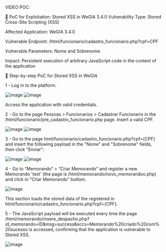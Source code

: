 VIDEO POC: 

📄 PoC for Exploitation: Stored XSS in WeGIA 3.4.0
Vulnerability Type: Stored Cross-Site Scripting (XSS)

Affected Application: WeGIA 3.4.0

Vulnerable Endpoint: /html/funcionario/cadastro_funcionario.php?cpf=CPF

Vulnerable Parameters: Nome and Sobrenome

Impact: Persistent execution of arbitrary JavaScript code in the context of the application

🔧 Step-by-step PoC for Stored XSS in WeGIA

1 - Log in to the platform.

![image](https://github.com/user-attachments/assets/64fd1586-9787-4d70-a9a2-2ada710fc98a)
![image](https://github.com/user-attachments/assets/b9839e9f-e4ef-43b4-8291-dade94ffcf67)

Access the application with valid credentials.

2 - Go to the page Pessoas > Funcionarios > Cadastrar Funcionario in the /html/funcionario/pre_cadastro_funcionario.php page. Insert a valid CPF.

![image](https://github.com/user-attachments/assets/50b25679-4add-4318-8a5b-2a8e165f9e2b)
![image](https://github.com/user-attachments/assets/ef3cad6b-4b5b-4eed-93ae-4a14ccebbf44)

3 - Go to the page html/funcionario/cadastro_funcionario.php?cpf={CPF} and insert the following payload in the "Nome" and "Sobrenome" fields, then click "Enviar":

<script>alert('Poc VulDB Teste cadastro_funcionario')</script>

![image](https://github.com/user-attachments/assets/89b804cc-82b1-4707-a096-a9e3a6eeea60)
![image](https://github.com/user-attachments/assets/6384a2b4-d019-4e98-87ea-e18b5c1098f3)


4 - Go to “Memorando” > “Criar Memorando” and register a new Memorando 'test' (the page is /html/memorando/novo_memorandoo.php) and click in "Criar Memorando" buttom.

![image](https://github.com/user-attachments/assets/c5246c40-db50-41d7-b548-02d7bd716253)

This section loads the stored data of the registered in html/funcionario/cadastro_funcionario.php?cpf={CPF}.

5 - The JavaScript payload will be executed every time the page /html/memorando/insere_despacho.php?id_memorando=ID&msg=success&sccs=Memorando%20criado%20com%20sucesso is accessed, confirming that the application is vulnerable to Stored XSS.

![image](https://github.com/user-attachments/assets/bd44fb3e-d179-4302-8338-d17acb953358)
